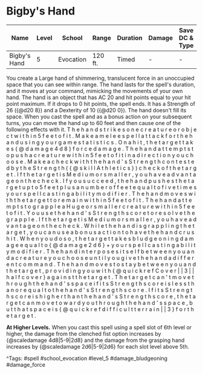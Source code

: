# Bigby's Hand

| Name | Level | School | Range | Duration | Damage | Save DC & Type |
|------|-------|--------|-------|----------|--------|----------------|
| Bigby's Hand | 5 | Evocation | 120 ft. | Timed | - | - |

You create a Large hand of shimmering, translucent force in an unoccupied space that you can see within range. The hand lasts for the spell's duration, and it moves at your command, mimicking the movements of your own hand. The hand is an object that has AC 20 and hit points equal to your hit point maximum. If it drops to 0 hit points, the spell ends. It has a Strength of 26 ({@d20 8}) and a Dexterity of 10 ({@d20 0}). The hand doesn't fill its space. When you cast the spell and as a bonus action on your subsequent turns, you can move the hand up to 60 feet and then cause one of the following effects with it. T h e   h a n d   s t r i k e s   o n e   c r e a t u r e   o r   o b j e c t   w i t h i n   5   f e e t   o f   i t .   M a k e   a   m e l e e   s p e l l   a t t a c k   f o r   t h e   h a n d   u s i n g   y o u r   g a m e   s t a t i s t i c s .   O n   a   h i t ,   t h e   t a r g e t   t a k e s   { @ d a m a g e   4 d 8 }   f o r c e   d a m a g e . T h e   h a n d   a t t e m p t s   t o   p u s h   a   c r e a t u r e   w i t h i n   5   f e e t   o f   i t   i n   a   d i r e c t i o n   y o u   c h o o s e .   M a k e   a   c h e c k   w i t h   t h e   h a n d ' s   S t r e n g t h   c o n t e s t e d   b y   t h e   S t r e n g t h   ( { @ s k i l l   A t h l e t i c s } )   c h e c k   o f   t h e   t a r g e t .   I f   t h e   t a r g e t   i s   M e d i u m   o r   s m a l l e r ,   y o u   h a v e   a d v a n t a g e   o n   t h e   c h e c k .   I f   y o u   s u c c e e d ,   t h e   h a n d   p u s h e s   t h e   t a r g e t   u p   t o   5   f e e t   p l u s   a   n u m b e r   o f   f e e t   e q u a l   t o   f i v e   t i m e s   y o u r   s p e l l c a s t i n g   a b i l i t y   m o d i f i e r .   T h e   h a n d   m o v e s   w i t h   t h e   t a r g e t   t o   r e m a i n   w i t h i n   5   f e e t   o f   i t . T h e   h a n d   a t t e m p t s   t o   g r a p p l e   a   H u g e   o r   s m a l l e r   c r e a t u r e   w i t h i n   5   f e e t   o f   i t .   Y o u   u s e   t h e   h a n d ' s   S t r e n g t h   s c o r e   t o   r e s o l v e   t h e   g r a p p l e .   I f   t h e   t a r g e t   i s   M e d i u m   o r   s m a l l e r ,   y o u   h a v e   a d v a n t a g e   o n   t h e   c h e c k .   W h i l e   t h e   h a n d   i s   g r a p p l i n g   t h e   t a r g e t ,   y o u   c a n   u s e   a   b o n u s   a c t i o n   t o   h a v e   t h e   h a n d   c r u s h   i t .   W h e n   y o u   d o   s o ,   t h e   t a r g e t   t a k e s   b l u d g e o n i n g   d a m a g e   e q u a l   t o   { @ d a m a g e   2 d 6 }   +   y o u r   s p e l l c a s t i n g   a b i l i t y   m o d i f i e r . T h e   h a n d   i n t e r p o s e s   i t s e l f   b e t w e e n   y o u   a n d   a   c r e a t u r e   y o u   c h o o s e   u n t i l   y o u   g i v e   t h e   h a n d   a   d i f f e r e n t   c o m m a n d .   T h e   h a n d   m o v e s   t o   s t a y   b e t w e e n   y o u   a n d   t h e   t a r g e t ,   p r o v i d i n g   y o u   w i t h   { @ q u i c k r e f   C o v e r | | 3 | | h a l f   c o v e r }   a g a i n s t   t h e   t a r g e t .   T h e   t a r g e t   c a n ' t   m o v e   t h r o u g h   t h e   h a n d ' s   s p a c e   i f   i t s   S t r e n g t h   s c o r e   i s   l e s s   t h a n   o r   e q u a l   t o   t h e   h a n d ' s   S t r e n g t h   s c o r e .   I f   i t s   S t r e n g t h   s c o r e   i s   h i g h e r   t h a n   t h e   h a n d ' s   S t r e n g t h   s c o r e ,   t h e   t a r g e t   c a n   m o v e   t o w a r d   y o u   t h r o u g h   t h e   h a n d ' s   s p a c e ,   b u t   t h a t   s p a c e   i s   { @ q u i c k r e f   d i f f i c u l t   t e r r a i n | | 3 }   f o r   t h e   t a r g e t .

**At Higher Levels.** When you cast this spell using a spell slot of 6th level or higher, the damage from the clenched fist option increases by {@scaledamage 4d8|5-9|2d8} and the damage from the grasping hand increases by {@scaledamage 2d6|5-9|2d6} for each slot level above 5th.

^Tags: #spell #school_evocation #level_5 #damage_bludgeoning #damage_force